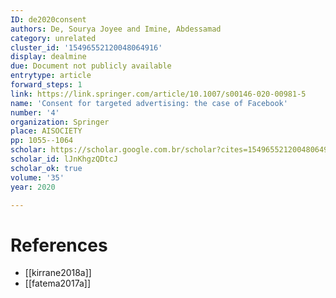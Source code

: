 ```yaml
---
ID: de2020consent
authors: De, Sourya Joyee and Imine, Abdessamad
category: unrelated
cluster_id: '15496552120048064916'
display: dealmine
due: Document not publicly available
entrytype: article
forward_steps: 1
link: https://link.springer.com/article/10.1007/s00146-020-00981-5
name: 'Consent for targeted advertising: the case of Facebook'
number: '4'
organization: Springer
place: AISOCIETY
pp: 1055--1064
scholar: https://scholar.google.com.br/scholar?cites=15496552120048064916&as_sdt=2005&sciodt=0,5&hl=en
scholar_id: lJnKhgzQDtcJ
scholar_ok: true
volume: '35'
year: 2020

---
```


# References

- [[kirrane2018a]]
- [[fatema2017a]]
